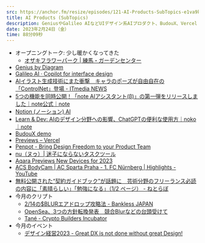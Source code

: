 ```yaml
---
src: https://anchor.fm/resize/episodes/121-AI-Products-SubTopics-e1va9k8
title: AI Products (SubTopics)
description: GeniusやGalileo AIなどUIデザイン系AIプロダクト、BudouX、Vercel Previews、Penpot、今月のクリプト動向やイベント情報など最近気になったサブトピックスを話しました。
date: 2023年2月24日（金）
time: 88分09秒
---
```


- オープニングトーク: 少し暖かくなってきた
  - [オザキフラワーパーク | 練馬・ガーデンセンター](https://ozaki-flowerpark.co.jp/)
- [Genius by Diagram](https://www.genius.design/)
- [Galileo AI · Copilot for interface design](https://www.usegalileo.ai/)
- [AIイラスト生成技術にまた衝撃　キャラのポーズが自由自在の「ControlNet」登場 - ITmedia NEWS](https://www.itmedia.co.jp/news/articles/2302/15/news165.html)
- [5つの機能を同時公開！「note AIアシスタント(β)」の第一弾をリリースしました｜note公式｜note](https://note.com/info/n/n0d3b05587626)
- [Notion (ノーション) AI](https://www.notion.so/ja-jp/product/ai)
- [Learn & Dev: AIのデザイン分野への影響、ChatGPTの便利な使用方｜noko｜note](https://note.com/papertrumpets/n/n7065f5478425)
- [BudouX demo](https://google.github.io/budoux/)
- [Previews – Vercel](https://vercel.com/features/previews)
- [Penpot - Bring Design Freedom to your Product Team](https://penpot.app/)
- [nu（ヌゥ）| 迷子にならないタスクツール](https://nu-app.me/)
- [Aqara Previews New Devices for 2023](https://www.aqara.com/us/news/article/1610997530217459712)
- [ACS BodyCam | AC Sparta Praha - 1. FC Nürnberg | Highlights - YouTube](https://www.youtube.com/watch?v=LG0ZCBsIobA)
- [無料公開された“契約ガイドブック”が話題に　芸術分野のフリーランス必読の内容に「素晴らしい」「勉強になる」（1/2 ページ） - ねとらぼ](https://nlab.itmedia.co.jp/nl/articles/2302/13/news138.html)
- 今月のクリプト
    - [2/14の$BLURエアドロップ攻略法 - Bankless JAPAN](https://banklessjp.substack.com/p/214blur)
    - [OpenSea、3つの方針転換発表　競合Blurなどの台頭受けて](https://coinpost.jp/?p=435050)
    - [Tané - Crypto Builders Incubator](https://tanelabs.com/ja/articles/vnmlg3tx0f)
- 今月のイベント
    - [デザイン経営2023 - Great DX is not done without great Design!](https://designdx2023.splashthat.com/)
